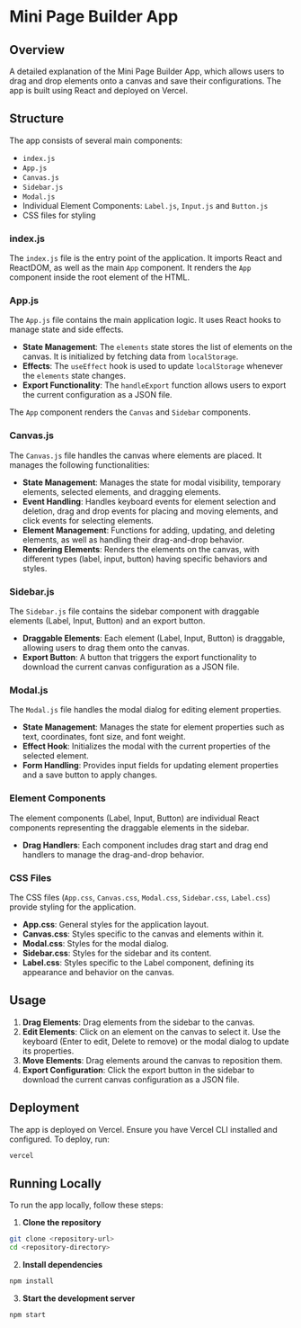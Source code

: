 # Mini Page Builder App

## Overview

A detailed explanation of the Mini Page Builder App, which allows users to drag and drop elements onto a canvas and save their configurations. The app is built using React and deployed on Vercel.

## Structure

The app consists of several main components:
- `index.js`
- `App.js`
- `Canvas.js`
- `Sidebar.js`
- `Modal.js`
- Individual Element Components: `Label.js`, `Input.js` and `Button.js`
- CSS files for styling

### index.js

The `index.js` file is the entry point of the application. It imports React and ReactDOM, as well as the main `App` component. It renders the `App` component inside the root element of the HTML.

### App.js

The `App.js` file contains the main application logic. It uses React hooks to manage state and side effects.

- **State Management**: The `elements` state stores the list of elements on the canvas. It is initialized by fetching data from `localStorage`.
- **Effects**: The `useEffect` hook is used to update `localStorage` whenever the `elements` state changes.
- **Export Functionality**: The `handleExport` function allows users to export the current configuration as a JSON file.

The `App` component renders the `Canvas` and `Sidebar` components.

### Canvas.js

The `Canvas.js` file handles the canvas where elements are placed. It manages the following functionalities:

- **State Management**: Manages the state for modal visibility, temporary elements, selected elements, and dragging elements.
- **Event Handling**: Handles keyboard events for element selection and deletion, drag and drop events for placing and moving elements, and click events for selecting elements.
- **Element Management**: Functions for adding, updating, and deleting elements, as well as handling their drag-and-drop behavior.
- **Rendering Elements**: Renders the elements on the canvas, with different types (label, input, button) having specific behaviors and styles.

### Sidebar.js

The `Sidebar.js` file contains the sidebar component with draggable elements (Label, Input, Button) and an export button.

- **Draggable Elements**: Each element (Label, Input, Button) is draggable, allowing users to drag them onto the canvas.
- **Export Button**: A button that triggers the export functionality to download the current canvas configuration as a JSON file.

### Modal.js

The `Modal.js` file handles the modal dialog for editing element properties.

- **State Management**: Manages the state for element properties such as text, coordinates, font size, and font weight.
- **Effect Hook**: Initializes the modal with the current properties of the selected element.
- **Form Handling**: Provides input fields for updating element properties and a save button to apply changes.

### Element Components

The element components (Label, Input, Button) are individual React components representing the draggable elements in the sidebar.

- **Drag Handlers**: Each component includes drag start and drag end handlers to manage the drag-and-drop behavior.

### CSS Files

The CSS files (`App.css`, `Canvas.css`, `Modal.css`, `Sidebar.css`, `Label.css`) provide styling for the application.

- **App.css**: General styles for the application layout.
- **Canvas.css**: Styles specific to the canvas and elements within it.
- **Modal.css**: Styles for the modal dialog.
- **Sidebar.css**: Styles for the sidebar and its content.
- **Label.css**: Styles specific to the Label component, defining its appearance and behavior on the canvas.

## Usage

1. **Drag Elements**: Drag elements from the sidebar to the canvas.
2. **Edit Elements**: Click on an element on the canvas to select it. Use the keyboard (Enter to edit, Delete to remove) or the modal dialog to update its properties.
3. **Move Elements**: Drag elements around the canvas to reposition them.
4. **Export Configuration**: Click the export button in the sidebar to download the current canvas configuration as a JSON file.

## Deployment

The app is deployed on Vercel. Ensure you have Vercel CLI installed and configured. To deploy, run:

```bash
vercel
```

## Running Locally

To run the app locally, follow these steps:

1. **Clone the repository**

```bash
git clone <repository-url>
cd <repository-directory>
```

2. **Install dependencies**

```bash
npm install
```

3. **Start the development server**

```bash
npm start
```

